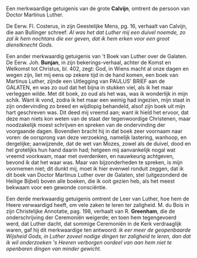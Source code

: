 Een merkwaardige getuigenis van de grote **Calvijn**, omtrent de persoon van Doctor
Martinus Luther.

De Eerw. Fl. Costerus, in zijn Geestelijke Mens, pg. 16, verhaalt van Calvijn, die aan Bullinger schreef: *Al was het dat Luther mij een duivel noemde, zo zal ik hem nochtans die eer geven, dat ik hem erken voor een groot dienstknecht Gods.*

Een ander merkwaardig getuigenis van 't Boek van Luther over de Galaten. De Eerw. Joh. **Bunjan**, in zijn bekerings-verhaal, achter de Komst en Welkomst tot Christus, bl. 402, zegt: God, in Wiens macht al onze dagen en wegen zijn, liet mij eens op zekere tijd in de hand komen, een boek van Martinus Luther, zijnde een Uitlegging van PAULUS' BRIEF aan de GALATEN, en was zo oud dat het bijna in stukken viel, als ik het maar verleggen wilde. Met dit boek, zo oud als het was, was ik wonderlijk in mijn schik. Want ik vond, zodra ik het maar een weinig had ingezien, mijn staat in zijn ondervinding zo breed en wijdlopig behandeld, alsof zijn boek uit mijn hart geschreven was. Dit deed mij vreemd aan; want ik hield het ervoor, dat deze man niets kon weten van de staat der tegenwoordige Christenen, maar noodzakelijk moest schrijven en spreken van de ondervinding der voorgaande dagen. Bovendien bracht hij in dat boek zeer voornaam naar voren: de oorsprong van deze verzoeking, namelijk lastering, wanhoop, en  dergelijke; aanwijzende, dat de wet van Mozes, zowel als de duivel, dood en hel grotelijks hun hand daarin had; hetgeen mij aanvankelijk nogal wat vreemd voorkwam, maar met overdenken, en nauwkeurig achtgeven, bevond ik dat het waar was. Maar van bijzonderheden te spreken, is mijn voornemen niet; dit dunkt mij, moet ik hier evenwel ronduit zeggen, dat ik dit boek van Doctor Martinus Luther over de Galaten, stel (uitgezonderd de Heilige Bijbel) boven alle boeken, die ik ooit gezien heb, als het meest bekwaam voor een gewonde consciëntie.

Een derde merkwaardig getuigenis omtrent de Leer van Luther, hoe hem de Heere verwaardigd heeft, om vele zaken te leren ter zaligheid. M. du Bois in zijn Christelijke Annotatie, pag. 198, verhaalt van R. **Greenham**, die de onderschrijving der Ceremoniën weigerde; en toen hem tegengevoerd werd, dat Luther dacht, dat sommige Ceremoniën in de Kerk verdraaglijk waren, gaf hij dit merkwaardige ten antwoord: *ik eer meer de geopenbaarde Wijsheid Gods, in Luther zoveel nodige dingen ter zaligheid te leren, dan dat ik wil onderzoeken 's Heeren verborgen oordeel van aan hem niet te openbaren dingen van minder gewicht.*